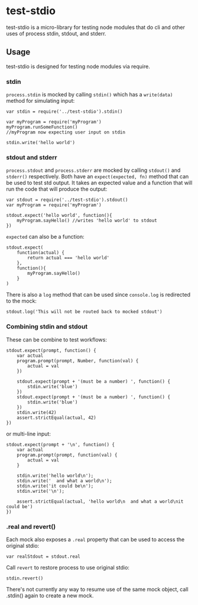 # test-stdio

test-stdio is a micro-library for testing node modules that do cli and other uses of process stdin, stdout, and stderr.

## Usage

test-stdio is designed for testing node modules via require.

### stdin

`process.stdin` is mocked by calling `stdin()` which has a `write(data)` method for simulating input:

    var stdin = require('../test-stdio').stdin()
    
    var myProgram = require('myProgram')
    myProgram.runSomeFunction() 
    //myProgram now expecting user input on stdin
    
    stdin.write('hello world')
    
### stdout and stderr

`process.stdout` and `process.stderr` are mocked by calling `stdout()` and `stderr()` respectively.
Both have an `expect(expected, fn)` method that 
can be used to test std output. It takes an expected value and a function that will 
run the code that will produce the output:

    var stdout = require('../test-stdio').stdout()
    var myProgram = require('myProgram')
    
    stdout.expect('hello world', function(){
        myProgram.sayHello() //writes 'hello world' to stdout   
    })
    
`expected` can also be a function:

    stdout.expect(
        function(actual) {
            return actual === 'hello world'
        }, 
        function(){
            myProgram.sayHello()   
        }
    )
    
There is also a `log` method that can be used since `console.log` is redirected to the mock:

    stdout.log('This will not be routed back to mocked stdout')
    
### Combining stdin and stdout

These can be combine to test workflows:

    stdout.expect(prompt, function() {
        var actual
        program.prompt(prompt, Number, function(val) { 
            actual = val
        })
        
        stdout.expect(prompt + '(must be a number) ', function() {
            stdin.write('blue')    
        })
        stdout.expect(prompt + '(must be a number) ', function() {
            stdin.write('blue')
        })
        stdin.write(42)  
        assert.strictEqual(actual, 42)
    })
    
or multi-line input:

    stdout.expect(prompt + '\n', function() {
        var actual
        program.prompt(prompt, function(val) {
            actual = val
        }
        
        stdin.write('hello world\n');
        stdin.write('  and what a world\n');
        stdin.write('it could be\n');
        stdin.write('\n');
        
        assert.strictEqual(actual, 'hello world\n  and what a world\nit could be')
    })

    
### .real and revert()

Each mock also exposes a `.real` property that can be used to access the original stdio:

    var realStdout = stdout.real

Call `revert` to restore process to use original stdio:

    stdin.revert()
    
There's not currently any way to resume use of the same mock object, call .stdin() again to create a new mock. 


    
